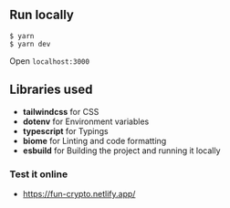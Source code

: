 ## Run locally
```
$ yarn
$ yarn dev
```
Open `localhost:3000`

## Libraries used
- **tailwindcss** for CSS
- **dotenv** for Environment variables
- **typescript** for Typings
- **biome** for Linting and code formatting
- **esbuild** for Building the project and running it locally

### Test it online
- https://fun-crypto.netlify.app/